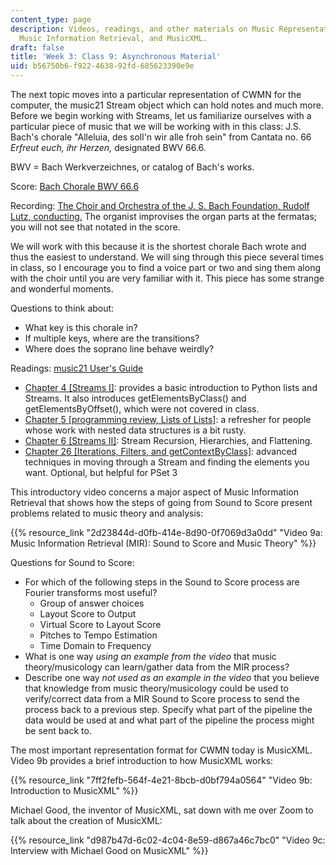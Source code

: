 ```yaml
---
content_type: page
description: Videos, readings, and other materials on Music Representation, Streams,
  Music Information Retrieval, and MusicXML.
draft: false
title: 'Week 3: Class 9: Asynchronous Material'
uid: b56750b6-f922-4638-92fd-685623390e9e
---
```

The next topic moves into a particular representation of CWMN for the computer, the music21 Stream object which can hold notes and much more. Before we begin working with Streams, let us familiarize ourselves with a particular piece of music that we will be working with in this class: J.S. Bach's chorale "Alleluia, des soll'n wir alle froh sein" from Cantata no. 66 *Erfreut euch, ihr Herzen,* designated BWV 66.6.

BWV = Bach Werkverzeichnes, or catalog of Bach's works.

Score: [Bach Chorale BWV 66.6](https://www.bach-chorales.com/BWV0066_6.htm)

Recording: [The Choir and Orchestra of the J. S. Bach Foundation, Rudolf Lutz, conducting.](https://www.youtube.com/watch?v=qFlTRAhCav8) The organist improvises the organ parts at the fermatas; you will not see that notated in the score.

We will work with this because it is the shortest chorale Bach wrote and thus the easiest to understand. We will sing through this piece several times in class, so I encourage you to find a voice part or two and sing them along with the choir until you are very familiar with it. This piece has some strange and wonderful moments. 

Questions to think about:

- What key is this chorale in?
- If multiple keys, where are the transitions?
- Where does the soprano line behave weirdly?

Readings: [music21 User's Guide](http://web.mit.edu/music21/) 

- [Chapter 4 \[Streams I\]](https://www.music21.org/music21docs/usersGuide/usersGuide_04_stream1.html): provides a basic introduction to Python lists and Streams. It also introduces getElementsByClass() and getElementsByOffset(), which were not covered in class.
- [Chapter 5 \[programming review, Lists of Lists\]](https://www.music21.org/music21docs/usersGuide/usersGuide_05_listsOfLists.html): a refresher for people whose work with nested data structures is a bit rusty.
- [Chapter 6 \[Streams II\]](https://www.music21.org/music21docs/usersGuide/usersGuide_06_stream2.html): Stream Recursion, Hierarchies, and Flattening.
- [Chapter 26 \[Iterations, Filters, and getContextByClass\]](https://www.music21.org/music21docs/usersGuide/usersGuide_26_iterators.html): advanced techniques in moving through a Stream and finding the elements you want. Optional, but helpful for PSet 3

This introductory video concerns a major aspect of Music Information Retrieval that shows how the steps of going from Sound to Score present problems related to music theory and analysis: 

{{% resource_link "2d23844d-d0fb-414e-8d90-0f7069d3a0dd" "Video 9a: Music Information Retrieval (MIR): Sound to Score and Music Theory" %}}

Questions for Sound to Score:

- For which of the following steps in the Sound to Score process are Fourier transforms most useful? 
    - Group of answer choices
    - Layout Score to Output
    - Virtual Score to Layout Score
    - Pitches to Tempo Estimation
    - Time Domain to Frequency
- What is one way *using an example from the video* that music theory/musicology can learn/gather data from the MIR process?
- Describe one way *not used as an example in the video* that you believe that knowledge from music theory/musicology could be used to verify/correct data from a MIR Sound to Score process to send the process back to a previous step. Specify what part of the pipeline the data would be used at and what part of the pipeline the process might be sent back to.

The most important representation format for CWMN today is MusicXML. Video 9b provides a brief introduction to how MusicXML works:

{{% resource_link "7ff2fefb-564f-4e21-8bcb-d0bf794a0564" "Video 9b: Introduction to MusicXML" %}}

Michael Good, the inventor of MusicXML, sat down with me over Zoom to talk about the creation of MusicXML:

{{% resource_link "d987b47d-6c02-4c04-8e59-d867a46c7bc0" "Video 9c: Interview with Michael Good on MusicXML" %}}